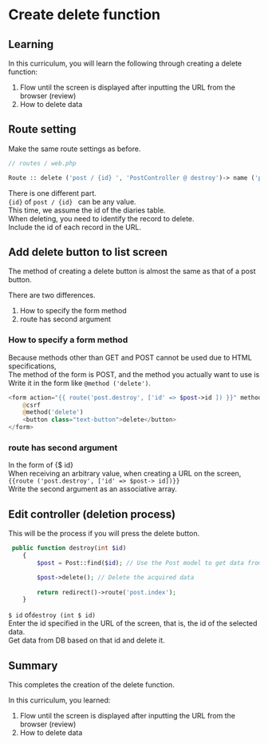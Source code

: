 # Create delete function
## Learning
In this curriculum, you will learn the following through creating a delete function:  
1. Flow until the screen is displayed after inputting the URL from the browser (review)
2. How to delete data

## Route setting
Make the same route settings as before.  

```php
// routes / web.php

Route :: delete ('post / {id} ', 'PostController @ destroy')-> name ('post.destroy'); // Delete processing
```

There is one different part.  
`{id}` of `post / {id} ` can be any value.  
This time, we assume the id of the diaries table.  
When deleting, you need to identify the record to delete.  
Include the id of each record in the URL. 

## Add delete button to list screen
The method of creating a delete button is almost the same as that of a post button.

There are two differences.  
1. How to specify the form method
2. route has second argument

### How to specify a form method
Because methods other than GET and POST cannot be used due to HTML specifications,  
The method of the form is POST, and the method you actually want to use is  
Write it in the form like `@method ('delete')`.

```php
<form action="{{ route('post.destroy', ['id' => $post->id ]) }}" method="POST" class="dropdown-item">
    @csrf
    @method('delete')
    <button class="text-button">delete</button>
</form>
```

### route has second argument
In the form of {$ id}  
When receiving an arbitrary value, when creating a URL on the screen,  
`{{route ('post.destroy', ['id' => $post-> id])}}`  
Write the second argument as an associative array. 

## Edit controller (deletion process)
This will be the process if you will press the delete button.

```php
 public function destroy(int $id)
    {
        $post = Post::find($id); // Use the Post model to get data from the posts table with an id that matches $id

        $post->delete(); // Delete the acquired data
 
        return redirect()->route('post.index');
    }
```

`$ id` of` destroy (int $ id) `  
Enter the id specified in the URL of the screen, that is, the id of the selected data.  
Get data from DB based on that id and delete it. 

## Summary
This completes the creation of the delete function.  

In this curriculum, you learned:  
1. Flow until the screen is displayed after inputting the URL from the browser (review)
2. How to delete data